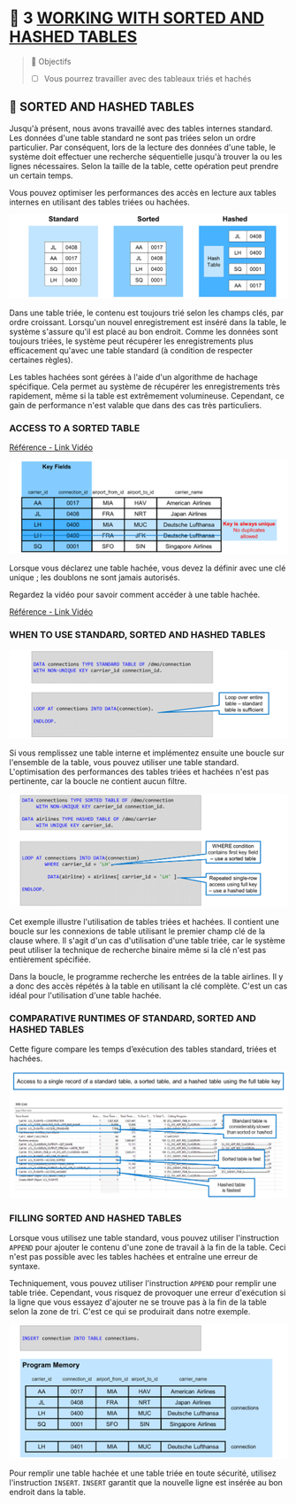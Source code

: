 # 🌸 3 [WORKING WITH SORTED AND HASHED TABLES](https://learning.sap.com/learning-journeys/acquire-core-abap-skills/working-with-sorted-and-hashed-tables_de84be91-c7db-4166-95cf-2b036c8d5558)

> 🌺 Objectifs
>
> - [ ] Vous pourrez travailler avec des tableaux triés et hachés

## 🌸 SORTED AND HASHED TABLES

Jusqu'à présent, nous avons travaillé avec des tables internes standard. Les données d'une table standard ne sont pas triées selon un ordre particulier. Par conséquent, lors de la lecture des données d'une table, le système doit effectuer une recherche séquentielle jusqu'à trouver la ou les lignes nécessaires. Selon la taille de la table, cette opération peut prendre un certain temps.

Vous pouvez optimiser les performances des accès en lecture aux tables internes en utilisant des tables triées ou hachées.

![](./assets/SortedHashed_001.png)

Dans une table triée, le contenu est toujours trié selon les champs clés, par ordre croissant. Lorsqu'un nouvel enregistrement est inséré dans la table, le système s'assure qu'il est placé au bon endroit. Comme les données sont toujours triées, le système peut récupérer les enregistrements plus efficacement qu'avec une table standard (à condition de respecter certaines règles).

Les tables hachées sont gérées à l'aide d'un algorithme de hachage spécifique. Cela permet au système de récupérer les enregistrements très rapidement, même si la table est extrêmement volumineuse. Cependant, ce gain de performance n'est valable que dans des cas très particuliers.

### ACCESS TO A SORTED TABLE

[Référence - Link Vidéo](https://learning.sap.com/learning-journeys/acquire-core-abap-skills/working-with-sorted-and-hashed-tables_de84be91-c7db-4166-95cf-2b036c8d5558)

![](./assets/SortedHashed_003.png)

Lorsque vous déclarez une table hachée, vous devez la définir avec une clé unique ; les doublons ne sont jamais autorisés.

Regardez la vidéo pour savoir comment accéder à une table hachée.

[Référence - Link Vidéo](https://learning.sap.com/learning-journeys/acquire-core-abap-skills/working-with-sorted-and-hashed-tables_de84be91-c7db-4166-95cf-2b036c8d5558)

### WHEN TO USE STANDARD, SORTED AND HASHED TABLES

![](./assets/SortedHashed_005.png)

Si vous remplissez une table interne et implémentez ensuite une boucle sur l'ensemble de la table, vous pouvez utiliser une table standard. L'optimisation des performances des tables triées et hachées n'est pas pertinente, car la boucle ne contient aucun filtre.

![](./assets/SortedHashed_006.png)

Cet exemple illustre l'utilisation de tables triées et hachées. Il contient une boucle sur les connexions de table utilisant le premier champ clé de la clause where. Il s'agit d'un cas d'utilisation d'une table triée, car le système peut utiliser la technique de recherche binaire même si la clé n'est pas entièrement spécifiée.

Dans la boucle, le programme recherche les entrées de la table airlines. Il y a donc des accès répétés à la table en utilisant la clé complète. C'est un cas idéal pour l'utilisation d'une table hachée.

### COMPARATIVE RUNTIMES OF STANDARD, SORTED AND HASHED TABLES

Cette figure compare les temps d’exécution des tables standard, triées et hachées.

![](./assets/SortedHashed_007.png)

### FILLING SORTED AND HASHED TABLES

Lorsque vous utilisez une table standard, vous pouvez utiliser l'instruction `APPEND` pour ajouter le contenu d'une zone de travail à la fin de la table. Ceci n'est pas possible avec les tables hachées et entraîne une erreur de syntaxe.

Techniquement, vous pouvez utiliser l'instruction `APPEND` pour remplir une table triée. Cependant, vous risquez de provoquer une erreur d'exécution si la ligne que vous essayez d'ajouter ne se trouve pas à la fin de la table selon la zone de tri. C'est ce qui se produirait dans notre exemple.

![](./assets/SortedHashed_008.png)

Pour remplir une table hachée et une table triée en toute sécurité, utilisez l'instruction `INSERT`. `INSERT` garantit que la nouvelle ligne est insérée au bon endroit dans la table.
